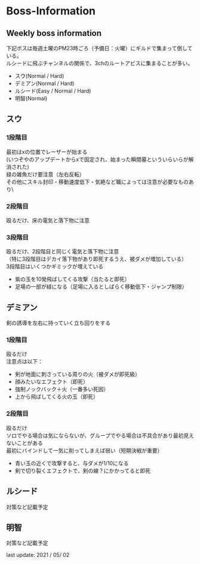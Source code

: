 # Boss-Information

## Weekly boss information

下記ボスは毎週土曜のPM23時ごろ（予備日：火曜）にギルドで集まって倒している。\
ルシードに飛ぶチャンネルの関係で、3chのルートアビスに集まることが多い。

* スウ(Normal / Hard)
* デミアン(Normal / Hard)
* ルシード(Easy / Normal / Hard)
* 明智(Normal)

## スウ

### 1段階目

最初はxの位置でレーザーが始まる\
(いつぞやのアップデートからxで固定され、始まった瞬間墓といういらいらが解消された)\
緑の雑魚だけ要注意（左右反転）\
その他にスキル封印・移動速度低下・気絶など職によっては注意が必要なものあり\

### 2段階目

殴るだけ、床の電気と落下物に注意

### 3段階目

殴るだけ、2段階目と同じく電気と落下物に注意\
（特に3段階目はデカイ落下物があり即死するうえ、被ダメが増加している）\
3段階目はいくつかギミックが増えている
* 紫の玉を10発飛ばしてくる攻撃（当たると即死）
* 足場の一部が緑になる（足場に入るとしばらく移動低下・ジャンプ制限）

## デミアン

剣の誘導を左右に持っていく立ち回りをする

### 1段階目

殴るだけ\
注意点は以下：
* 剣が地面に刺さっている周りの火（被ダメが即死級）
* 顔みたいなエフェクト（即死）
* 強制ノックバック＋火（一番多い死因）
* 上から飛ばしてくる火の玉（即死）

### 2段階目

殴るだけ\
ソロでやる場合は気にならないが、グループでやる場合は不具合があり最初見えないことがある\
最初にバインドして一気に削ってしまえば弱い（短期決戦が重要）
* 青い玉の近くで攻撃すると、与ダメが1/10になる
* 剣で切り裂くエフェクトで、剣の線？にかかってると即死

## ルシード

対策など記載予定

## 明智

対策など記載予定

last update: 2021 / 05/ 02
